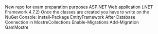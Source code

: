 New repo for exam preparation purposes 
ASP.NET Web application (.NET Framework 4.7.2)
Once the  classes are created you have to write on the NuGet Console:
Install-Package EntityFramework
After Database Connection in MostreCollections
Enable-Migrations
Add-Migration GamMostre
